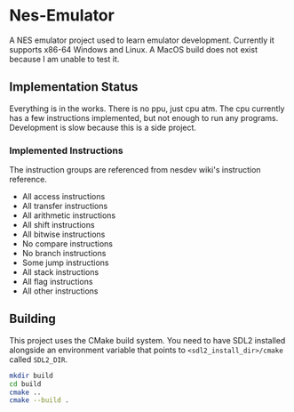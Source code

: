 # Nes-Emulator
A NES emulator project used to learn emulator development. Currently it supports x86-64 Windows and Linux. A MacOS build does not exist because I am unable to test it.

## Implementation Status
Everything is in the works. There is no ppu, just cpu atm. The cpu currently has a few instructions implemented, but not enough to run any programs.  Development is slow because this is a side project.

### Implemented Instructions
The instruction groups are referenced from nesdev wiki's instruction reference.
- All access instructions
- All transfer instructions
- All arithmetic instructions
- All shift instructions
- All bitwise instructions
- No compare instructions
- No branch instructions
- Some jump instructions
- All stack instructions
- All flag instructions
- All other instructions

## Building
This project uses the CMake build system. You need to have SDL2 installed alongside an environment variable that points to ``<sdl2_install_dir>/cmake`` called ``SDL2_DIR``.
```sh
mkdir build
cd build
cmake ..
cmake --build .
```
